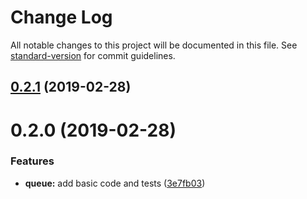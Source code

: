 # Change Log

All notable changes to this project will be documented in this file. See [standard-version](https://github.com/conventional-changelog/standard-version) for commit guidelines.

<a name="0.2.1"></a>
## [0.2.1](https://github.com/xingyuzhe/queue/compare/v0.2.0...v0.2.1) (2019-02-28)



<a name="0.2.0"></a>
# 0.2.0 (2019-02-28)


### Features

* **queue:** add basic code and tests ([3e7fb03](https://github.com/xingyuzhe/queue/commit/3e7fb03))
